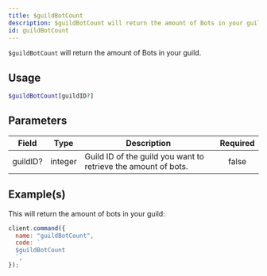 ```yaml
---
title: $guildBotCount
description: $guildBotCount will return the amount of Bots in your guild.
id: guildBotCount
---
```


`$guildBotCount` will return the amount of Bots in your guild.

## Usage

```php
$guildBotCount[guildID?]
```

## Parameters

| Field    | Type    | Description                                                    | Required |
| -------- | ------- | -------------------------------------------------------------- | :------: |
| guildID? | integer | Guild ID of the guild you want to retrieve the amount of bots. |  false   |

## Example(s)

This will return the amount of bots in your guild:

```javascript
client.command({
  name: "guildBotCount",
  code: `
  $guildBotCount
  `,
});
```
